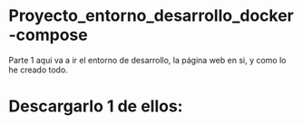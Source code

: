 # Proyecto_entorno_desarrollo_docker-compose
Parte 1
aqui va a ir el entorno de desarrollo, la página web en si, y como lo he creado todo.


# Descargarlo 1 de ellos:

